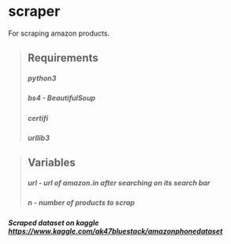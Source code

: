 # scraper
For scraping amazon products.


> ## Requirements
> ##### python3
> ##### bs4 - BeautifulSoup
> ##### certifi
> ##### urllib3

> ## Variables
> ##### url - url of amazon.in after searching on its search bar
> ##### n - number of products to scrap


##### Scraped dataset on kaggle https://www.kaggle.com/ak47bluestack/amazonphonedataset
